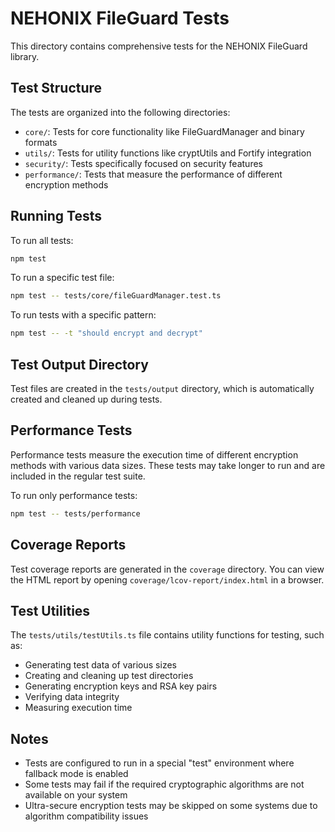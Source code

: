 # NEHONIX FileGuard Tests

This directory contains comprehensive tests for the NEHONIX FileGuard library.

## Test Structure

The tests are organized into the following directories:

- `core/`: Tests for core functionality like FileGuardManager and binary formats
- `utils/`: Tests for utility functions like cryptUtils and Fortify integration
- `security/`: Tests specifically focused on security features
- `performance/`: Tests that measure the performance of different encryption methods

## Running Tests

To run all tests:

```bash
npm test
```

To run a specific test file:

```bash
npm test -- tests/core/fileGuardManager.test.ts
```

To run tests with a specific pattern:

```bash
npm test -- -t "should encrypt and decrypt"
```

## Test Output Directory

Test files are created in the `tests/output` directory, which is automatically created and cleaned up during tests.

## Performance Tests

Performance tests measure the execution time of different encryption methods with various data sizes. These tests may take longer to run and are included in the regular test suite.

To run only performance tests:

```bash
npm test -- tests/performance
```

## Coverage Reports

Test coverage reports are generated in the `coverage` directory. You can view the HTML report by opening `coverage/lcov-report/index.html` in a browser.

## Test Utilities

The `tests/utils/testUtils.ts` file contains utility functions for testing, such as:

- Generating test data of various sizes
- Creating and cleaning up test directories
- Generating encryption keys and RSA key pairs
- Verifying data integrity
- Measuring execution time

## Notes

- Tests are configured to run in a special "test" environment where fallback mode is enabled
- Some tests may fail if the required cryptographic algorithms are not available on your system
- Ultra-secure encryption tests may be skipped on some systems due to algorithm compatibility issues
